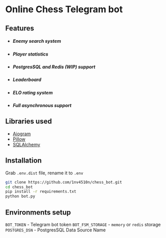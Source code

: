 # Online Chess Telegram bot

## Features

- ##### Enemy search system
- ##### Player statistics
- ##### PostgresSQL and Redis (WIP) support
- ##### Leaderboard
- ##### ELO rating system
- ##### Full asynchronous support

## Libraries used
- [Aiogram](https://github.com/aiogram/aiogram)
- [Pillow](https://github.com/python-pillow/Pillow)
- [SQLAlchemy](https://github.com/sqlalchemy/sqlalchemy)

## Installation

Grab ```.env.dist``` file, rename it to ```.env```
```sh
git clone https://github.com/1nv4510n/chess_bot.git
cd chess_bot
pip install -r requirements.txt
python bot.py
```

## Environments setup
```BOT_TOKEN``` - Telegram bot token
```BOT_FSM_STORAGE``` - ```memory``` or ```redis``` storage
```POSTGRES_DSN``` - PostgresSQL Data Source Name